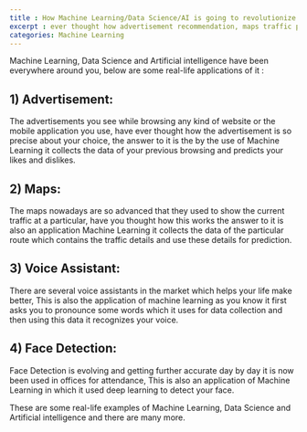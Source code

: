 ```yaml
---
title : How Machine Learning/Data Science/AI is going to revolutionize marketing in future?
excerpt : ever thought how advertisement recommendation, maps traffic prediction,voice assistant ,face detection work ? 
categories: Machine Learning
---
```


Machine Learning, Data Science and Artificial intelligence have been everywhere around you, below are some real-life applications of it :

## 1) Advertisement:
The advertisements you see while browsing any kind of website or the mobile application you use, have ever thought how the advertisement is so precise about your choice, the answer to it is the by the use of Machine Learning it collects the data of your previous browsing and predicts your likes and dislikes.

## 2) Maps:
The maps nowadays are so advanced that they used to show the current traffic at a particular, have you thought how this works the answer to it is also an application Machine Learning it collects the data of the particular route which contains the traffic details and use these details for prediction.

## 3) Voice Assistant:
There are several voice assistants in the market which helps your life make better, This is also the application of machine learning as you know it first asks you to pronounce some words which it uses for data collection and then using this data it recognizes your voice.

## 4) Face Detection:
Face Detection is evolving and getting further accurate day by day it is now been used in offices for attendance, This is also an application of Machine Learning in which it used deep learning to detect your face.

These are some real-life examples of Machine Learning, Data Science and Artificial intelligence and there are many more.
